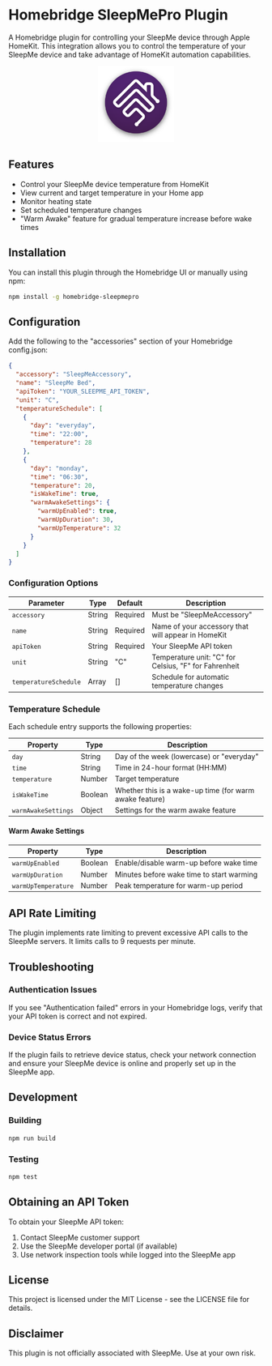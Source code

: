 # Homebridge SleepMePro Plugin

A Homebridge plugin for controlling your SleepMe device through Apple HomeKit. This integration allows you to control the temperature of your SleepMe device and take advantage of HomeKit automation capabilities.

<p align="center">
<img src="https://github.com/homebridge/branding/raw/master/logos/homebridge-color-round-stylized.png" width="150">
</p>

## Features

- Control your SleepMe device temperature from HomeKit
- View current and target temperature in your Home app
- Monitor heating state
- Set scheduled temperature changes
- "Warm Awake" feature for gradual temperature increase before wake times

## Installation

You can install this plugin through the Homebridge UI or manually using npm:

```bash
npm install -g homebridge-sleepmepro
```

## Configuration

Add the following to the "accessories" section of your Homebridge config.json:

```json
{
  "accessory": "SleepMeAccessory",
  "name": "SleepMe Bed",
  "apiToken": "YOUR_SLEEPME_API_TOKEN",
  "unit": "C",
  "temperatureSchedule": [
    {
      "day": "everyday",
      "time": "22:00",
      "temperature": 28
    },
    {
      "day": "monday",
      "time": "06:30",
      "temperature": 20,
      "isWakeTime": true,
      "warmAwakeSettings": {
        "warmUpEnabled": true,
        "warmUpDuration": 30,
        "warmUpTemperature": 32
      }
    }
  ]
}
```

### Configuration Options

| Parameter | Type | Default | Description |
|-----------|------|---------|-------------|
| `accessory` | String | Required | Must be "SleepMeAccessory" |
| `name` | String | Required | Name of your accessory that will appear in HomeKit |
| `apiToken` | String | Required | Your SleepMe API token |
| `unit` | String | "C" | Temperature unit: "C" for Celsius, "F" for Fahrenheit |
| `temperatureSchedule` | Array | [] | Schedule for automatic temperature changes |

### Temperature Schedule

Each schedule entry supports the following properties:

| Property | Type | Description |
|----------|------|-------------|
| `day` | String | Day of the week (lowercase) or "everyday" |
| `time` | String | Time in 24-hour format (HH:MM) |
| `temperature` | Number | Target temperature |
| `isWakeTime` | Boolean | Whether this is a wake-up time (for warm awake feature) |
| `warmAwakeSettings` | Object | Settings for the warm awake feature |

#### Warm Awake Settings

| Property | Type | Description |
|----------|------|-------------|
| `warmUpEnabled` | Boolean | Enable/disable warm-up before wake time |
| `warmUpDuration` | Number | Minutes before wake time to start warming |
| `warmUpTemperature` | Number | Peak temperature for warm-up period |

## API Rate Limiting

The plugin implements rate limiting to prevent excessive API calls to the SleepMe servers. It limits calls to 9 requests per minute.

## Troubleshooting

### Authentication Issues

If you see "Authentication failed" errors in your Homebridge logs, verify that your API token is correct and not expired.

### Device Status Errors

If the plugin fails to retrieve device status, check your network connection and ensure your SleepMe device is online and properly set up in the SleepMe app.

## Development

### Building

```bash
npm run build
```

### Testing

```bash
npm test
```

## Obtaining an API Token

To obtain your SleepMe API token:
1. Contact SleepMe customer support
2. Use the SleepMe developer portal (if available)
3. Use network inspection tools while logged into the SleepMe app

## License

This project is licensed under the MIT License - see the LICENSE file for details.

## Disclaimer

This plugin is not officially associated with SleepMe. Use at your own risk.
 
